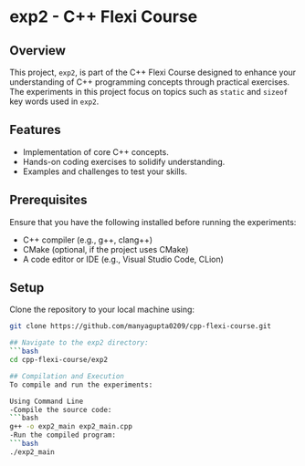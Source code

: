 # exp2 - C++ Flexi Course

## Overview
This project, `exp2`, is part of the C++ Flexi Course designed to enhance your understanding of C++ programming concepts through practical exercises. The experiments in this project focus on topics such as `static` and `sizeof` key words used in `exp2`.

## Features
- Implementation of core C++ concepts.
- Hands-on coding exercises to solidify understanding.
- Examples and challenges to test your skills.

## Prerequisites
Ensure that you have the following installed before running the experiments:
- C++ compiler (e.g., g++, clang++)
- CMake (optional, if the project uses CMake)
- A code editor or IDE (e.g., Visual Studio Code, CLion)

## Setup
Clone the repository to your local machine using:
```bash
git clone https://github.com/manyagupta0209/cpp-flexi-course.git

## Navigate to the exp2 directory:
```bash
cd cpp-flexi-course/exp2

## Compilation and Execution
To compile and run the experiments:

Using Command Line
-Compile the source code:
```bash
g++ -o exp2_main exp2_main.cpp
-Run the compiled program:
```bash
./exp2_main

